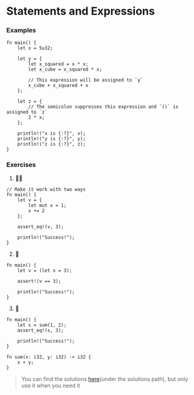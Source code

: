 # Statements and Expressions

### Examples

```rust,editable
fn main() {
    let x = 5u32;

    let y = {
        let x_squared = x * x;
        let x_cube = x_squared * x;

        // This expression will be assigned to `y`
        x_cube + x_squared + x
    };

    let z = {
        // The semicolon suppresses this expression and `()` is assigned to `z`
        2 * x;
    };

    println!("x is {:?}", x);
    println!("y is {:?}", y);
    println!("z is {:?}", z);
}
```

### Exercises

1. 🌟🌟

```rust,editable
// Make it work with two ways
fn main() {
    let v = {
        let mut x = 1;
        x += 2
    };

    assert_eq!(v, 3);

    println!("Success!");
}
```

2. 🌟

```rust,editable
fn main() {
    let v = (let x = 3);

    assert!(v == 3);

    println!("Success!");
}
```

3. 🌟

```rust,editable
fn main() {
    let s = sum(1, 2);
    assert_eq!(s, 3);

    println!("Success!");
}

fn sum(x: i32, y: i32) -> i32 {
    x + y;
}
```

> You can find the solutions [here](https://github.com/sunface/rust-by-practice)(under the solutions path), but only use it when you need it
